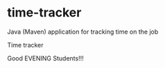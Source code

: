 # time-tracker
Java (Maven) application for tracking time on the job

Time tracker

Good EVENING Students!!!

